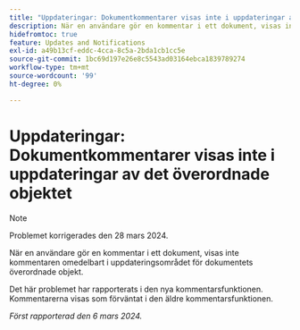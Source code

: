 ```yaml
---
title: "Uppdateringar: Dokumentkommentarer visas inte i uppdateringar av det överordnade objektet"
description: När en användare gör en kommentar i ett dokument, visas inte kommentaren omedelbart i uppdateringsområdet för dokumentets överordnade objekt.
hidefromtoc: true
feature: Updates and Notifications
exl-id: a49b13cf-eddc-4cca-8c5a-2bda1cb1cc5e
source-git-commit: 1bc69d197e26e8c5543ad03164ebca1839789274
workflow-type: tm+mt
source-wordcount: '99'
ht-degree: 0%

---
```


# Uppdateringar: Dokumentkommentarer visas inte i uppdateringar av det överordnade objektet

>[!NOTE]
>
>Problemet korrigerades den 28 mars 2024.

<!--WF, WFP-->

När en användare gör en kommentar i ett dokument, visas inte kommentaren omedelbart i uppdateringsområdet för dokumentets överordnade objekt.

Det här problemet har rapporterats i den nya kommentarsfunktionen. Kommentarerna visas som förväntat i den äldre kommentarsfunktionen.

_Först rapporterad den 6 mars 2024._
